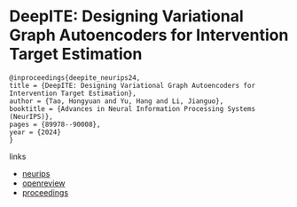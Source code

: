 # DeepITE: Designing Variational Graph Autoencoders for Intervention Target Estimation

```
@inproceedings{deepite_neurips24,
title = {DeepITE: Designing Variational Graph Autoencoders for Intervention Target Estimation},
author = {Tao, Hongyuan and Yu, Hang and Li, Jianguo},
booktitle = {Advances in Neural Information Processing Systems (NeurIPS)},
pages = {89978--90008},
year = {2024}
}
```

links
- [neurips](https://nips.cc/Conferences/2024/Schedule?showEvent=95911)
- [openreview](https://openreview.net/forum?id=GMsi9966DR)
- [proceedings](https://papers.nips.cc//paper_files/paper/2024/hash/a3cf318fbeec1126da21e9185ae9908c-Abstract-Conference.html)
